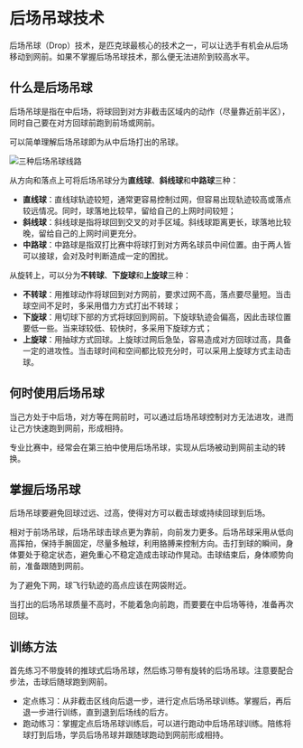 # 后场吊球技术

后场吊球（Drop）技术，是匹克球最核心的技术之一，可以让选手有机会从后场移动到网前。如果不掌握后场吊球技术，那么便无法进阶到较高水平。

## 什么是后场吊球

后场吊球是指在中后场，将球回到对方非截击区域内的动作（尽量靠近前半区），同时自己要在对方回球前跑到前场或网前。

可以简单理解后场吊球即为从中后场打出的吊球。

![三种后场吊球线路](_images/drop-target.png)

从方向和落点上可将后场吊球分为**直线球**、**斜线球**和**中路球**三种：

* **直线球**：直线球轨迹较短，通常更容易控制过网，但容易出现轨迹较高或落点较远情况。同时，球落地比较早，留给自己的上网时间较短；
* **斜线球**：斜线球是指将球回到交叉的对手区域。斜线球距离更长，球落地比较晚，留给自己的上网时间更充分。
* **中路球**：中路球是指双打比赛中将球打到对方两名球员中间位置。由于两人皆可以接球，会对及时判断造成一定的困扰。

从旋转上，可以分为**不转球**、**下旋球**和**上旋球**三种：

* **不转球**：用推球动作将球回到对方网前，要求过网不高，落点要尽量短。当击球空间不足时，多采用借力方式打出不转球；
* **下旋球**：用切球下部的方式将球回到网前。下旋球轨迹会偏高，因此击球位置要低一些。当来球较低、较快时，多采用下旋球方式；
* **上旋球**：用抽球方式回球。上旋球过网后急坠，容易造成对方回球过高，具备一定的进攻性。当击球时间和空间都比较充分时，可以采用上旋球方式主动击球。

## 何时使用后场吊球

当己方处于中后场，对方等在网前时，可以通过后场吊球控制对方无法进攻，进而让己方快速跑到网前，形成相持。

专业比赛中，经常会在第三拍中使用后场吊球，实现从后场被动到网前主动的转换。

## 掌握后场吊球

后场吊球要避免回球过远、过高，使得对方可以截击球或持续回球到后场。

相对于前场吊球，后场吊球击球点更为靠前，向前发力更多。后场吊球采用从低向高挥拍，保持手腕固定，尽量多触球，利用胳膊来控制方向。击打到球的瞬间，身体要处于稳定状态，避免重心不稳定造成击球动作晃动。击球结束后，身体顺势向前，准备跟随到网前。

为了避免下网，球飞行轨迹的高点应该在网袋附近。

当打出的后场吊球质量不高时，不能着急向前跑，而要要在中后场等待，准备再次回球。

## 训练方法

首先练习不带旋转的推球式后场吊球，然后练习带有旋转的后场吊球。注意要配合步法，击球后随球跑到网前。

* 定点练习：从非截击区线向后退一步，进行定点后场吊球训练。掌握后，再后退一步进行训练，直到退到后场线的后方。
* 跑动练习：掌握定点后场吊球训练后，可以进行跑动中后场吊球训练。陪练将球打到后场，学员后场吊球并跟随球跑动到网前形成相持。
